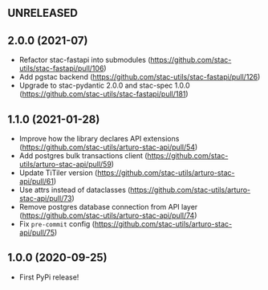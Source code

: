 ## UNRELEASED

## 2.0.0 (2021-07)

* Refactor stac-fastapi into submodules (https://github.com/stac-utils/stac-fastapi/pull/106)
* Add pgstac backend (https://github.com/stac-utils/stac-fastapi/pull/126)
* Upgrade to stac-pydantic 2.0.0 and stac-spec 1.0.0 (https://github.com/stac-utils/stac-fastapi/pull/181)

## 1.1.0 (2021-01-28)

* Improve how the library declares API extensions (https://github.com/stac-utils/arturo-stac-api/pull/54)
* Add postgres bulk transactions client (https://github.com/stac-utils/arturo-stac-api/pull/59)
* Update TiTiler version (https://github.com/stac-utils/arturo-stac-api/pull/61)
* Use attrs instead of dataclasses (https://github.com/stac-utils/arturo-stac-api/pull/73)
* Remove postgres database connection from API layer (https://github.com/stac-utils/arturo-stac-api/pull/74)
* Fix `pre-commit` config (https://github.com/stac-utils/arturo-stac-api/pull/75)

## 1.0.0 (2020-09-25)

* First PyPi release!
